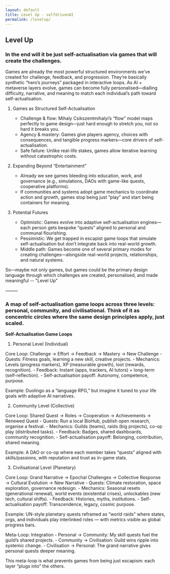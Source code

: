 ```yaml
---
layout: default
title: Level Up - selfdrivenAI
permalink: /levelup/
---
```


## Level Up

### In the end will it be just self-actualisation via games that will create the challenges.

Games are already the most powerful structured environments we’ve created for challenge, feedback, and progression. They’re basically synthetic “hero’s journeys” packaged in interactive loops. As AI + metaverse layers evolve, games can become fully personalised—dialling difficulty, narrative, and meaning to match each individual’s path toward self-actualisation.

1. Games as Structured Self-Actualisation
	- Challenge & flow: Mihaly Csikszentmihalyi’s “flow” model maps perfectly to game design—just hard enough to stretch you, not so hard it breaks you.
	- Agency & mastery: Games give players agency, choices with consequences, and tangible progress markers—core drivers of self-actualisation.
	- Safe failure: Unlike real-life stakes, games allow iterative learning without catastrophic costs.

2. Expanding Beyond “Entertainment”
	- Already we see games bleeding into education, work, and governance (e.g., simulations, DAOs with game-like quests, cooperative platforms).
	- If communities and systems adopt game mechanics to coordinate action and growth, games stop being just “play” and start being containers for meaning.

3. Potential Futures
	- Optimistic: Games evolve into adaptive self-actualisation engines—each person gets bespoke “quests” aligned to personal and communal flourishing.
	- Pessimistic: We get trapped in escapist game loops that simulate self-actualisation but don’t integrate back into real-world growth.
	- Middle path: Games become one of several primary modes for creating challenges—alongside real-world projects, relationships, and natural systems.

So—maybe not only games, but games could be the primary design language through which challenges are created, personalised, and made meaningful -- "Level Up"

⸻

### A map of self-actualisation game loops across three levels: personal, community, and civilisational. Think of it as concentric circles where the same design principles apply, just scaled.

**Self-Actualisation Game Loops**

1. Personal Level (Individual)

Core Loop: Challenge → Effort → Feedback → Mastery → New Challenge
	- Quests: Fitness goals, learning a new skill, creative projects.
	- Mechanics: Levels (progress markers), XP (measurable growth), loot (rewards, recognition).
	- Feedback: Instant (apps, trackers, AI tutors) + long-term (self-reflection).
	- Self-actualisation payoff: Autonomy, competence, purpose.

Example: Duolingo as a “language RPG,” but imagine it tuned to your life goals with adaptive AI narratives.

2. Community Level (Collective)

Core Loop: Shared Quest → Roles → Cooperation → Achievements → Renewed Quest
	- Quests: Run a local BioHub, publish open research, organise a festival.
	- Mechanics: Guilds (teams), raids (big projects), co-op play (distributed tasks).
	- Feedback: Badges, shared dashboards, community recognition.
	- Self-actualisation payoff: Belonging, contribution, shared meaning.

Example: A DAO or co-op where each member takes “quests” aligned with skills/passions, with reputation and trust as in-game stats.

3. Civilisational Level (Planetary)

Core Loop: Grand Narrative → Epochal Challenges → Collective Response → Cultural Evolution → New Narrative
	- Quests: Climate restoration, space exploration, governance redesign.
	- Mechanics: Seasonal resets (generational renewal), world events (existential crises), unlockables (new tech, cultural shifts).
	- Feedback: Histories, myths, institutions.
	- Self-actualisation payoff: Transcendence, legacy, cosmic purpose.

Example: UN-style planetary quests reframed as “world raids” where states, orgs, and individuals play interlinked roles — with metrics visible as global progress bars.

Meta-Loop: Integration
	- Personal → Community: My skill quests fuel the guild’s shared projects.
	- Community → Civilisation: Guild wins ripple into systemic change.
	- Civilisation → Personal: The grand narrative gives personal quests deeper meaning.

This meta-loop is what prevents games from being just escapism: each layer “plugs into” the others.
